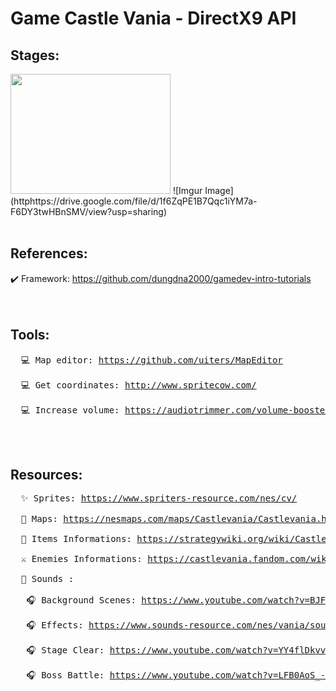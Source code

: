# Game Castle Vania - DirectX9 API


## Stages:</br>
<img src="https://drive.google.com/file/d/1f6ZqPE1B7Qqc1iYM7a-F6DY3twHBnSMV/view?usp=sharing" width="256" height="192" />
![Imgur Image](httphttps://drive.google.com/file/d/1f6ZqPE1B7Qqc1iYM7a-F6DY3twHBnSMV/view?usp=sharing)
</br></br>


## References:</br>
  ✔️ Framework: <a href="https://github.com/dungdna2000/gamedev-intro-tutorials">https://github.com/dungdna2000/gamedev-intro-tutorials</a> </br></br></br>


## Tools:</br>
<pre>
  💻 Map editor: <a href="https://github.com/uiters/MapEditor?fbclid=IwAR3mqEyLmY-5Xceui-UWqfLK0uFiyWff64v-485sefQ1bCjN8Xp3UOaJ38o">https://github.com/uiters/MapEditor</a> </br>
  💻 Get coordinates: <a href="http://www.spritecow.com/">http://www.spritecow.com/</a> </br>
  💻 Increase volume: <a href="https://audiotrimmer.com/volume-booster/">https://audiotrimmer.com/volume-booster/</a> 
</pre>
</br></br>

## Resources: </br>
<pre>
  ✨ Sprites: <a href="https://www.spriters-resource.com/nes/cv/">https://www.spriters-resource.com/nes/cv/</a> </br>
  📌 Maps: <a href="https://nesmaps.com/maps/Castlevania/Castlevania.html">https://nesmaps.com/maps/Castlevania/Castlevania.html</a> </br>
  💎 Items Informations: <a href="https://strategywiki.org/wiki/Castlevania/Items">https://strategywiki.org/wiki/Castlevania/Items</a> </br>
  ⚔️ Enemies Informations: <a href="https://castlevania.fandom.com/wiki/Castlevania_Bestiary">https://castlevania.fandom.com/wiki/Castlevania_Bestiary</a> </br>
  🎼 Sounds :  </br>
   🎧 Background Scenes: <a href="https://www.youtube.com/watch?v=BJFUCyR2KKk">https://www.youtube.com/watch?v=BJFUCyR2KKk</a> </br>
   🎧 Effects: <a href="https://www.sounds-resource.com/nes/vania/sound/357/">https://www.sounds-resource.com/nes/vania/sound/357/</a>  </br>
   🎧 Stage Clear: <a href="https://www.youtube.com/watch?v=YY4flDkvvf4">https://www.youtube.com/watch?v=YY4flDkvvf4</a> </br>
   🎧 Boss Battle: <a href="https://www.youtube.com/watch?v=LFB0AoS_-NQ">https://www.youtube.com/watch?v=LFB0AoS_-NQ</a> </br>
</pre>


